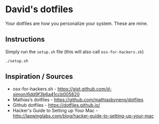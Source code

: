 # David's dotfiles

Your dotfiles are how you personalize your system. These are mine.

## Instructions

Simply run the `setup.sh` file (this will also call `osx-for-hackers.sh`)
```
./setup.sh
```

## Inspiration / Sources

- osx-for-hackers.sh - https://gist.github.com/d-simon/6dd9f3b6a41ccb005820
- Mathias’s dotfiles - https://github.com/mathiasbynens/dotfiles
- Github dotfiles - https://dotfiles.github.io/
- Hacker's Guide to Setting up Your Mac - http://lapwinglabs.com/blog/hacker-guide-to-setting-up-your-mac